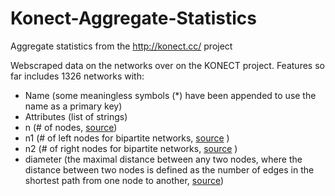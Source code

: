 # Konect-Aggregate-Statistics
Aggregate statistics from the http://konect.cc/ project

Webscraped data on the networks over on the KONECT project. Features so far includes 1326 networks with:
* Name (some meaningless symbols (*) have been appended to use the name as a primary key)
* Attributes (list of strings)
* n (# of nodes, [source](http://konect.cc/statistics/size/))
* n1 (# of left nodes for bipartite networks, [source](http://konect.cc/statistics/size/) )
* n2 (# of right nodes for bipartite networks, [source](http://konect.cc/statistics/size/) )
* diameter (the maximal distance between any two nodes, where the distance between two nodes is defined as the number of edges in the shortest path from one node to another, [source](http://konect.cc/statistics/diam/))